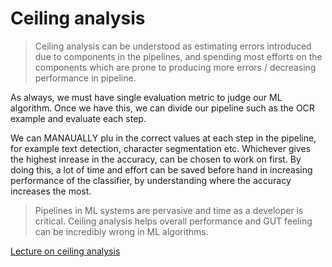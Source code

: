 # Ceiling analysis

> Ceiling analysis can be understood as estimating errors introduced due to components in the pipelines, and spending most efforts on the components which are prone to producing more errors / decreasing performance in pipeline.

As always, we must have single evaluation metric to judge our ML algorithm. Once we have this, we can divide our pipeline such as the OCR example and evaluate each step.

We can MANAUALLY plu in the correct values at each step in the pipeline, for example text detection, character segmentation etc. Whichever gives the highest inrease in the accuracy, can be chosen to work on first. By doing this, a lot of time and effort can be saved before hand in increasing performance of the classifier, by understanding where the accuracy increases the most.

> Pipelines in ML systems are pervasive and time as a developer is critical. Ceiling analysis helps overall performance and GUT feeling can be incredibly wrong in ML algorithms.

[Lecture on ceiling analysis](https://www.coursera.org/learn/machine-learning/lecture/LrJbq/ceiling-analysis-what-part-of-the-pipeline-to-work-on-next)